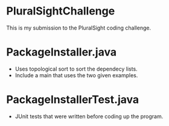 # PluralSightChallenge
This is my submission to the PluralSight coding challenge.
# PackageInstaller.java
- Uses topological sort to sort the dependecy lists.
- Include a main that uses the two given examples.
# PackageInstallerTest.java
- JUnit tests that were written before coding up the program.
